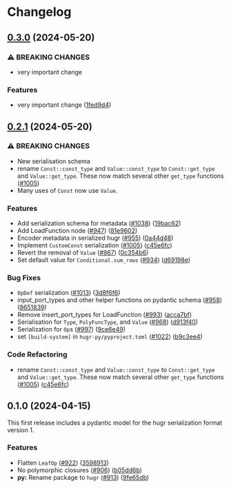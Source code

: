 # Changelog

## [0.3.0](https://github.com/CQCL/hugr/compare/hugr-py-v0.2.1...hugr-py-v0.3.0) (2024-05-20)


### ⚠ BREAKING CHANGES

* very important change

### Features

* very important change ([1fed9d4](https://github.com/CQCL/hugr/commit/1fed9d4ef164eb6dc59fcea9a00927bd1c8e5f76))

## [0.2.1](https://github.com/CQCL/hugr/compare/hugr-py-v0.2.0...hugr-py-v0.2.1) (2024-05-20)

### ⚠ BREAKING CHANGES

* New serialisation schema
* rename `Const::const_type` and `Value::const_type` to `Const::get_type` and `Value::get_type`. These now match several other `get_type` functions ([#1005](https://github.com/CQCL/hugr/issues/1005))
* Many uses of `Const` now use `Value`.

### Features

* Add serialization schema for metadata ([#1038](https://github.com/CQCL/hugr/issues/1038)) ([19bac62](https://github.com/CQCL/hugr/commit/19bac6210aa8c495679bd7c783751e9cde744c61))
* Add LoadFunction node ([#947](https://github.com/CQCL/hugr/issues/947)) ([81e9602](https://github.com/CQCL/hugr/commit/81e9602a47eddadc1c11d74ca7bda3b194d24f00))
* Encoder metadata in serialized hugr ([#955](https://github.com/CQCL/hugr/issues/955)) ([0a44d48](https://github.com/CQCL/hugr/commit/0a44d487b73f58674eb5884c72479a03e924bef0))
* Implement `CustomConst` serialization ([#1005](https://github.com/CQCL/hugr/issues/1005)) ([c45e6fc](https://github.com/CQCL/hugr/commit/c45e6fc67334768ea55c4bd5223af0b7b0cc47ec))
* Revert the removal of `Value` ([#967](https://github.com/CQCL/hugr/issues/967)) ([0c354b6](https://github.com/CQCL/hugr/commit/0c354b6e07ae1aafee17e412fe54f7b3db321beb))
* Set default value for `Conditional.sum_rows` ([#934](https://github.com/CQCL/hugr/issues/934)) ([d69198e](https://github.com/CQCL/hugr/commit/d69198eb57bf77f32538e1ba8de1f308815a067d))


### Bug Fixes

* `OpDef` serialization ([#1013](https://github.com/CQCL/hugr/issues/1013)) ([3d8f6f6](https://github.com/CQCL/hugr/commit/3d8f6f6a655f8af7f8fc2929f9bd7d3031b403f5))
* input_port_types and other helper functions on pydantic schema ([#958](https://github.com/CQCL/hugr/issues/958)) ([8651839](https://github.com/CQCL/hugr/commit/86518390296bd93ca2fc65eccf158e21625b9073))
* Remove insert_port_types for LoadFunction ([#993](https://github.com/CQCL/hugr/issues/993)) ([acca7bf](https://github.com/CQCL/hugr/commit/acca7bfb4a074c7feb3b4b5758f589941632bc5a))
* Serialisation for `Type`, `PolyFuncType`, and `Value` ([#968](https://github.com/CQCL/hugr/issues/968)) ([d913f40](https://github.com/CQCL/hugr/commit/d913f406478a9f884bffef2002a02d423796b4e9))
* Serialization for `Op`s ([#997](https://github.com/CQCL/hugr/issues/997)) ([9ce6e49](https://github.com/CQCL/hugr/commit/9ce6e49d1d0c8c200b9b78ebe35a0a3257009ca1))
* set `[build-system]` in `hugr-py/pyproject.toml` ([#1022](https://github.com/CQCL/hugr/issues/1022)) ([b9c3ee4](https://github.com/CQCL/hugr/commit/b9c3ee46abbc166fb82155c62c8583e575284578))


### Code Refactoring

* rename `Const::const_type` and `Value::const_type` to `Const::get_type` and `Value::get_type`. These now match several other `get_type` functions ([#1005](https://github.com/CQCL/hugr/issues/1005)) ([c45e6fc](https://github.com/CQCL/hugr/commit/c45e6fc67334768ea55c4bd5223af0b7b0cc47ec))

## 0.1.0 (2024-04-15)

This first release includes a pydantic model for the hugr serialization format version 1.

### Features

* Flatten `LeafOp` ([#922](https://github.com/CQCL/hugr/issues/922)) ([3598913](https://github.com/CQCL/hugr/commit/3598913002a361d487aa2f6ba899739d9a3c7f13))
* No polymorphic closures ([#906](https://github.com/CQCL/hugr/issues/906)) ([b05dd6b](https://github.com/CQCL/hugr/commit/b05dd6b1a15aefee277d4034ed07039a259261e0))
* **py:** Rename package to `hugr` ([#913](https://github.com/CQCL/hugr/issues/913)) ([9fe65db](https://github.com/CQCL/hugr/commit/9fe65db9dd7fd8eee28c13e6abe71fd5cf05f90a))
